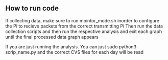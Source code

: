 ## How to run code
If collecting data, make sure to run mointor_mode.sh inorder to configure the Pi to recieve packets from the correct transmitting Pi
Then run the data collection scripts and then run the respective analysis and exit each graph until the final processed data graph appears

If you are just running the analysis. You can just sudo python3 scrip_name.py and the correct CVS files for each day will be read
